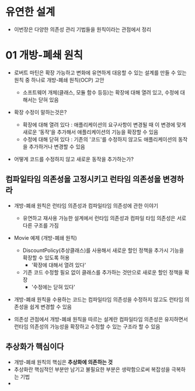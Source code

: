 # 유연한 설계
- 이번장은 다양한 의존성 관리 기법들을 원칙이라는 관점에서 정리

# 01 개방-폐쇄 원칙
- 로버트 마틴은 확장 가능하고 변화에 유연하게 대응할 수 있는 설계를 만들 수 있는 원칙 중 하나로 개방-폐쇄 원칙(OCP) 고안
  - 소프트웨어 개체(클래스, 모듈 함수 등등)는 확장에 대해 열려 있고, 수정에 대해서는 닫혀 있음

- 확장 수정이 말하는것은?
  - 확장에 대해 열려 있다 : 애플리케이션의 요구사항이 변경될 때 이 변경에 맞게 새로운 '동작'을 추가해서 애플리케이션의 기능을 확장할 수 있음
  - 수정에 대해 닫혀 있다 : 기존의 '코드'를 수정하지 않고도 애플리케이션의 동작을 추가하거나 변경할 수 있음

- 어떻게 코드를 수정하지 않고 새로운 동작을 추가하는가?

## 컴파일타임 의존성을 고정시키고 런타임 의존성을 변경하라
- 개방-폐쇄 원칙은 런타임 의존성과 컴파일타임 의존성에 관한 이야기
  - 유연하고 재사용 가능한 설계에서 런타임 의존성과 컴파일 타임 의존성은 서로 다른 구조를 가짐

- Movie 예제 (개방-폐쇄 원칙)
  - DiscountPolicy(추상클래스)를 사용해서 새로운 할인 정책을 추가시 기능을 확장할 수 있도록 허용
    - '확장에 대해서 열려 있다' 
  - 기존 코드 수정할 필요 없이 클래스를 추가하는 것만으로 새로운 할인 정책을 확장
    - '수정에는 닫혀 있다'

- 개방-폐쇄 원칙을 수용하는 코드는 컴파일타임 의존성을 수정하지 않고도 런타임 의존성을 쉽게 변경할 수 있음

- 의존성 관점에서 개방-폐쇄 원칙을 따르는 설계란 컴파일타임 의존성은 유지하면서 런타임 의존성의 가능성을 확장하고 수정할 수 있는 구조라 할 수 있음

## 추상화가 핵심이다
- 개방-폐쇄 원칙의 핵심은 **추상화에 의존하는 것**
- 추상화란 핵심적인 부분만 남기고 불필요한 부분은 생략함으로써 복잡성을 극복하는 기법
- 


